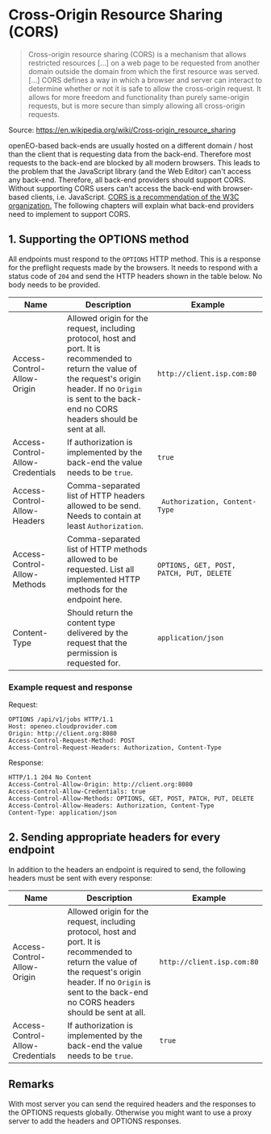 # Cross-Origin Resource Sharing (CORS)

> Cross-origin resource sharing (CORS) is a mechanism that allows restricted resources [...] on a web page to be requested from another domain outside the domain from which the first resource was served. [...]
> CORS defines a way in which a browser and server can interact to determine whether or not it is safe to allow the cross-origin request. It allows for more freedom and functionality than purely same-origin requests, but is more secure than simply allowing all cross-origin requests.

Source: https://en.wikipedia.org/wiki/Cross-origin_resource_sharing

openEO-based back-ends are usually hosted on a different domain / host than the client that is requesting data from the back-end. Therefore most requests to the back-end are blocked by all modern browsers. This leads to the problem that the JavaScript library (and the Web Editor) can't access any back-end. Therefore, all back-end providers should support CORS. Without supporting CORS users can't access the back-end with browser-based clients, i.e. JavaScript. [CORS is a recommendation of the W3C organization.](https://www.w3.org/TR/cors/) The following chapters will explain what back-end providers need to implement to support CORS. 

## 1. Supporting the OPTIONS method

All endpoints must respond to the `OPTIONS` HTTP method. This is a response for the preflight requests made by the browsers. It needs to respond with a status code of `204` and send the HTTP headers shown in the table below. No body needs to be provided.

| Name                             | Description                                                  | Example                                  |
| -------------------------------- | ------------------------------------------------------------ | ---------------------------------------- |
| Access-Control-Allow-Origin      | Allowed origin for the request, including protocol, host and port. It is recommended to return the value of the request's origin header. If no `Origin` is sent to the back-end no CORS headers should be sent at all. | `http://client.isp.com:80`               |
| Access-Control-Allow-Credentials | If authorization is implemented by the back-end the value needs to be `true`. | `true`                                   |
| Access-Control-Allow-Headers     | Comma-separated list of HTTP headers allowed to be send. Needs to contain at least `Authorization`. | ` Authorization, Content-Type`           |
| Access-Control-Allow-Methods     | Comma-separated list of HTTP methods allowed to be requested. List all implemented HTTP methods for the endpoint here. | `OPTIONS, GET, POST, PATCH, PUT, DELETE` |
| Content-Type                     | Should return the content type delivered by the request that the permission is requested for. | `application/json`                       |

### Example request and response

Request:

```
OPTIONS /api/v1/jobs HTTP/1.1
Host: openeo.cloudprovider.com
Origin: http://client.org:8080
Access-Control-Request-Method: POST 
Access-Control-Request-Headers: Authorization, Content-Type
```

Response:

```
HTTP/1.1 204 No Content
Access-Control-Allow-Origin: http://client.org:8080
Access-Control-Allow-Credentials: true
Access-Control-Allow-Methods: OPTIONS, GET, POST, PATCH, PUT, DELETE
Access-Control-Allow-Headers: Authorization, Content-Type
Content-Type: application/json
```

## 2. Sending appropriate headers for every endpoint

In addition to the headers an endpoint is required to send, the following headers must be sent with every response:

| Name                             | Description                                                  | Example                    |
| -------------------------------- | ------------------------------------------------------------ | -------------------------- |
| Access-Control-Allow-Origin      | Allowed origin for the request, including protocol, host and port. It is recommended to return the value of the request's origin header. If no `Origin` is sent to the back-end no CORS headers should be sent at all. | `http://client.isp.com:80` |
| Access-Control-Allow-Credentials | If authorization is implemented by the back-end the value needs to be `true`. | `true`                     |

## Remarks

With most server you can send the required headers and the responses to the OPTIONS requests globally. Otherwise you might want to use a proxy server to add the headers and OPTIONS responses.
